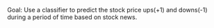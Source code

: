 Goal: Use a classifier to predict the stock price ups(+1) and downs(-1) during a period of time based on stock news.

